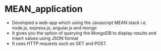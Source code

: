 # MEAN_application

* Developed a web-app which using the Javascript MEAN stack i.e. node.js, express.js, angular.js and mongo
* It gives you the option of querying the MongoDB to display results and insert values using JSON format
* It uses HTTP requests such as GET and POST.
